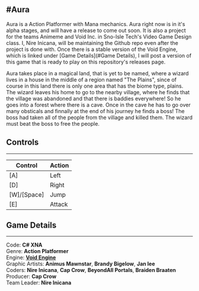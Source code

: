 #Aura
---
Aura is a Action Platformer with Mana mechanics. Aura right now is in it's alpha stages, and will have a release to come out soon. It is also a project for the teams Animeme and Void Inc. in Sno-Isle Tech's Video Game Design class. I, Nire Inicana, will be maintaining the Github repo even after the project is done with. Once there is a stable version of the Void Engine, which is linked under [Game Details](#Game Details), I will post a version of this game that is ready to play on this repository's releases page.

Aura takes place in a magical land, that is yet to be named, where a wizard lives in a house in the middle of a region named "The Plains", since of course in this land there is only one area that has the biome type, plains. The wizard leaves his home to go to the nearby village, where he finds that the village was abandoned and that there is baddies everywhere! So he goes into a forest where there is a cave. Once in the cave he has to go over many obsticals and finnally at the end of his journey he finds a boss! The boss had taken all of the people from the village and killed them. The wizard must beat the boss to free the people.

## Controls
---
| Control     | Action |
|-------------|--------|
| [A]         | Left   |
| [D]         | Right  |
| [W]/[Space] | Jump   |
| [E]         | Attack |

## Game Details
---
Code: **C# XNA**   
Genre: **Action Platformer**   
Engine: **[Void Engine](http://github.com/TZCraft-NSR/VoidEngine)**   
Graphic Artists: **Animus Mawnstar**, **Brandy Bigelow**, **Jan lee**   
Coders: **Nire Inicana**, **Cap Crow**, **BeyondAll Portals**, **Braiden Braaten**   
Producer: **Cap Crow**   
Team Leader: **Nire Inicana**   
